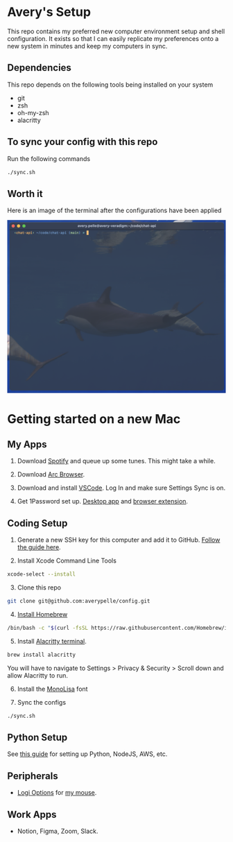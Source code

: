 # Avery's Setup

This repo contains my preferred new computer environment setup and shell configuration. It exists so that I can easily replicate my preferences onto a new system in minutes and keep my computers in sync.

## Dependencies

This repo depends on the following tools being installed on your system

- git
- zsh
- oh-my-zsh
- alacritty

## To sync your config with this repo

Run the following commands

```bash
./sync.sh
```

## Worth it

Here is an image of the terminal after the configurations have been applied

![terminal](./terminal.png)

# Getting started on a new Mac

## My Apps

1. Download [Spotify](https://www.spotify.com/us/download/mac/) and queue up some tunes. This might take a while.

2. Download [Arc Browser](https://arc.net/).

3. Download and install [VSCode](https://code.visualstudio.com/download). Log In and make sure Settings Sync is on.

4. Get 1Password set up. [Desktop app](https://1password.com/downloads/mac/) and [browser extension](https://1password.com/downloads/browser-extension/).

## Coding Setup

1. Generate a new SSH key for this computer and add it to GitHub. [Follow the guide here](https://docs.github.com/en/authentication/connecting-to-github-with-ssh/adding-a-new-ssh-key-to-your-github-account?tool=webui).

2. Install Xcode Command Line Tools

```bash
xcode-select --install
```

3. Clone this repo

```bash
git clone git@github.com:averypelle/config.git
```

4. [Install Homebrew](https://brew.sh/)

```bash
/bin/bash -c "$(curl -fsSL https://raw.githubusercontent.com/Homebrew/install/HEAD/install.sh)"
```

5. Install [Alacritty terminal](https://github.com/alacritty/alacritty).

```bash
brew install alacritty
```

You will have to navigate to Settings > Privacy & Security > Scroll down and allow Alacritty to run.

6. Install the [MonoLisa](https://www.monolisa.dev/) font

7. Sync the configs

```bash
./sync.sh
```

## Python Setup

See [this guide](https://github.com/ScienceIO/onboarding) for setting up Python, NodeJS, AWS, etc.

## Peripherals

- [Logi Options](https://www.logitech.com/en-us/software/logi-options-plus.html) for [my mouse](https://www.logitech.com/en-us/products/mice/mx-master-3s.910-006558.html).

## Work Apps

- Notion, Figma, Zoom, Slack.
